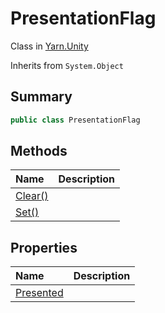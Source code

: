 # PresentationFlag

Class in [Yarn.Unity](/api/csharp/yarn.unity.md)

Inherits from `System.Object`

## Summary



```csharp
public class PresentationFlag
```

## Methods

|Name|Description|
|:---|:---|
|[Clear()](/api/csharp/yarn.unity.presentationflag.clear.md)||
|[Set()](/api/csharp/yarn.unity.presentationflag.set.md)||

## Properties

|Name|Description|
|:---|:---|
|[Presented](/api/csharp/yarn.unity.presentationflag.presented.md)||

